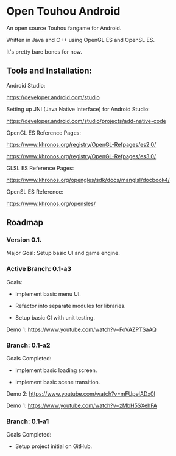 # Open Touhou Android

An open source Touhou fangame for Android.

Written in Java and C++ using OpenGL ES and OpenSL ES.

It's pretty bare bones for now.

## Tools and Installation:

Android Studio: 

https://developer.android.com/studio

Setting up JNI (Java Native Interface) for Android Studio: 

https://developer.android.com/studio/projects/add-native-code

OpenGL ES Reference Pages:

https://www.khronos.org/registry/OpenGL-Refpages/es2.0/

https://www.khronos.org/registry/OpenGL-Refpages/es3.0/

GLSL ES Reference Pages:

https://www.khronos.org/opengles/sdk/docs/manglsl/docbook4/

OpenSL ES Reference:

https://www.khronos.org/opensles/

## Roadmap

### Version 0.1.

Major Goal: Setup basic UI and game engine.

### Active Branch: 0.1-a3

Goals: 

- Implement basic menu UI.

- Refactor into separate modules for libraries.

- Setup basic CI with unit testing.

Demo 1: https://www.youtube.com/watch?v=FoVAZPTSaAQ

### Branch: 0.1-a2

Goals Completed: 

- Implement basic loading screen.

- Implement basic scene transition.

Demo 2: https://www.youtube.com/watch?v=mFUpeIADx0I

Demo 1: https://www.youtube.com/watch?v=zMbH5SXehFA

### Branch: 0.1-a1

Goals Completed: 

- Setup project initial on GitHub.

